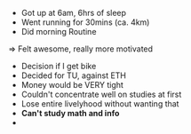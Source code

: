 - Got up at 6am, 6hrs of sleep
- Went running for 30mins (ca. 4km)
- Did morning Routine

=> Felt awesome, really more motivated

- Decision if I get bike
- Decided for TU, against ETH
- Money would be VERY tight
- Couldn't concentrate well on studies at first
- Lose entire livelyhood without wanting that
- **Can't study math and info**
- 
